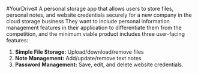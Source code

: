 #YourDrive#
A personal storage app that allows users to store files, personal notes, and website credentials securely for a new company in the cloud storage business They want to include personal information management features in their application to differentiate them from the competition, and the minimum viable product includes three user-facing features:

1. **Simple File Storage:** Upload/download/remove files
2. **Note Management:** Add/update/remove text notes
3. **Password Management:** Save, edit, and delete website credentials.  


